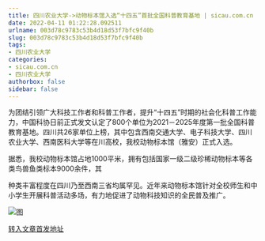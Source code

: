 ```yaml
---
title: 四川农业大学->动物标本馆入选“十四五”首批全国科普教育基地 | sicau.com.cn
date: 2022-04-11 01:22:28.092511
urlname: 003d78c9783c53b4d18d53f7bfc9f40b
slug: 003d78c9783c53b4d18d53f7bfc9f40b
tags: 
- 四川农业大学
categories:
- sicau.com.cn
- 四川农业大学
authorbox: false
sidebar: false
---
```

为团结引领广大科技工作者和科普工作者，提升“十四五”时期的社会化科普工作能力，中国科协日前正式发文认定了800个单位为2021－2025年度第一批全国科普教育基地。四川共26家单位上榜，其中包含西南交通大学、电子科技大学、四川农业大学、西南医科大学等在川高校，我校动物标本馆（雅安）正式入选。

据悉，我校动物标本馆占地1000平米，拥有包括国家一级二级珍稀动物标本等各类鸟兽鱼类标本9000余件，其
<!--more-->
种类丰富程度在四川乃至西南三省均属罕见。近年来动物标本馆针对全校师生和中小学生开展科普活动多场，有力地促进了动物科技知识的全民普及推广。

![图](https://news.sicau.edu.cn/__local/4/69/2C/CA874CAD675432C1EE21C09D07E_2B81C770_1D616.png)

[转入文章首发地址](https://news.sicau.edu.cn/info/1078/67276.htm)